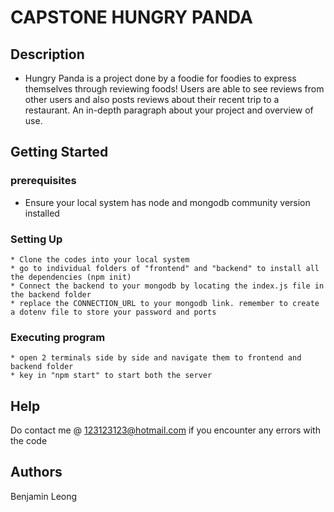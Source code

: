 
# CAPSTONE HUNGRY PANDA

## Description
 * Hungry Panda is a project done by a foodie for foodies to express themselves through reviewing foods! Users are able to see reviews from other users and also posts reviews about their recent trip to a restaurant.
An in-depth paragraph about your project and overview of use.

## Getting Started

### prerequisites

* Ensure your local system has node and mongodb community version installed 

### Setting Up
```
* Clone the codes into your local system 
* go to individual folders of "frontend" and "backend" to install all the dependencies (npm init)
* Connect the backend to your mongodb by locating the index.js file in the backend folder
* replace the CONNECTION_URL to your mongodb link. remember to create a dotenv file to store your password and ports
```

### Executing program

```
* open 2 terminals side by side and navigate them to frontend and backend folder
* key in "npm start" to start both the server 

```

## Help
Do contact me @ 123123123@hotmail.com if you encounter any errors with the code

## Authors

Benjamin Leong



